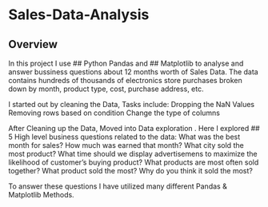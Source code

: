 # Sales-Data-Analysis
## Overview
In this project I use ## Python Pandas and ## Matplotlib to analyse and answer bussiness questions about 12 months worth of Sales Data. The data contains hundreds of thousands of electronics store purchases broken down by month, product type, cost, purchase address, etc.

I started out by cleaning the Data, Tasks include:
 Dropping the NaN Values
 Removing rows based on condition
 Change the type of columns

After Cleaning up the Data, Moved into Data exploration . Here I explored ## 5 High level business questions related to the data:
What was the best month for sales? How much was earned that month?
What city sold the most product?
What time should we display advertisemens to maximize the likelihood of customer’s buying product?
What products are most often sold together?
What product sold the most? Why do you think it sold the most?

To answer these questions I have utilized many different Pandas & Matplotlib Methods.
